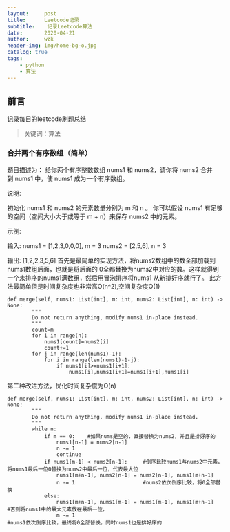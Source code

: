 ```yaml
---
layout:     post
title:      Leetcode记录
subtitle:    记录Leetcode算法
date:       2020-04-21
author:     wzk
header-img: img/home-bg-o.jpg
catalog: true
tags:
    - python
    - 算法
---
```


## 前言

记录每日的leetcode刷题总结



>关键词：算法

### 合并两个有序数组（简单）
题目描述为：
给你两个有序整数数组 nums1 和 nums2，请你将 nums2 合并到 nums1 中，使 nums1 成为一个有序数组。

说明:

初始化 nums1 和 nums2 的元素数量分别为 m 和 n 。
你可以假设 nums1 有足够的空间（空间大小大于或等于 m + n）来保存 nums2 中的元素。
 

示例:

输入:
nums1 = [1,2,3,0,0,0], m = 3
nums2 = [2,5,6],       n = 3

输出: [1,2,2,3,5,6]
首先是最简单的实现方法，将nums2数组中的数全部加载到nums1数组后面，也就是将后面的
0全都替换为nums2中对应的数。这样就得到一个未排序的nums1满数组，然后用冒泡排序将nums1
从新排好序就行了。
此方法最简单但是时间复杂度也非常高O(n^2),空间复杂度O(1)
```
def merge(self, nums1: List[int], m: int, nums2: List[int], n: int) -> None:
        """
        Do not return anything, modify nums1 in-place instead.
        """
        count=m
        for i in range(n):
            nums1[count]=nums2[i]
            count+=1
        for j in range(len(nums1)-1):
            for i in range(len(nums1)-1-j):
                if nums1[i]>=nums1[i+1]:
                    nums1[i],nums1[i+1]=nums1[i+1],nums1[i]
```

第二种改进方法，优化时间复杂度为O(n)
```
def merge(self, nums1: List[int], m: int, nums2: List[int], n: int) -> None:
        """
        Do not return anything, modify nums1 in-place instead.
        """
        while n:
            if m == 0:    #如果nums是空的，直接替换为nums2，并且是排好序的              
                nums1[n-1] = nums2[n-1]
                n -= 1
                continue
            if nums1[m-1] < nums2[n-1]:     #倒序比较nums1与nums2中元素，将nums1最后一位0替换为nums2中最后一位，代表最大位
                nums1[m+n-1], nums2[n-1] = nums2[n-1], nums1[m+n-1]
                n -= 1						#nums2依次倒序比较，将0全部替换
            else:
                nums1[m+n-1], nums1[m-1] = nums1[m-1], nums1[m+n-1]   #否则将nums1中的最大元素放在最后一位，
                m -= 1												  #nums1依次倒序比较，最终将0全部替换，同时nums1也是排好序的
```


 

